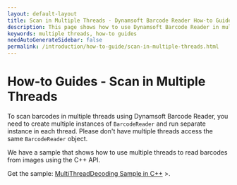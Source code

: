 ```yaml
---
layout: default-layout
title: Scan in Multiple Threads - Dynamsoft Barcode Reader How-to Guides
description: This page shows how to use Dynamsoft Barcode Reader in multiple threads.
keywords: multiple threads, how-to guides
needAutoGenerateSidebar: false
permalink: /introduction/how-to-guide/scan-in-multiple-threads.html
---
```



# How-to Guides - Scan in Multiple Threads    

To scan barcodes in multiple threads using Dynamsoft Barcode Reader, you need to create multiple instances of `BarcodeReader` and run separate instance in each thread. Please don't have multiple threads access the same `BarcodeReader` object.     

We have a sample that shows how to use multiple threads to read barcodes from images using the C++ API.

Get the sample: <a href="https://github.com/Dynamsoft/barcode-reader-c-cpp-samples/tree/main/samples/C%2B%2B/MultiThreadDecoding" target="_blank">MultiThreadDecoding Sample in C++</a> >.
